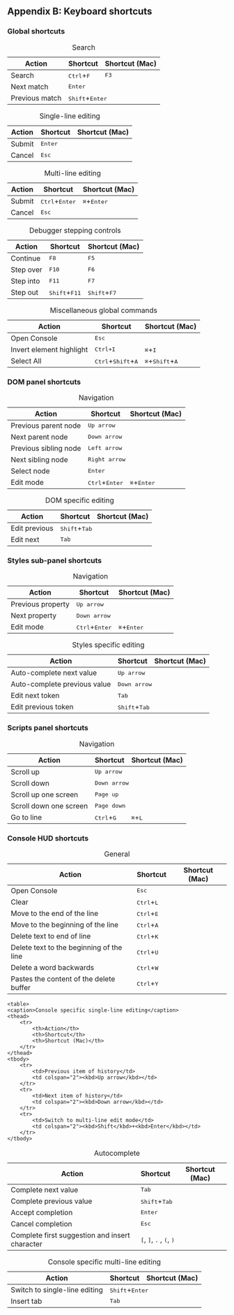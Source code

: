 ## Appendix B: Keyboard shortcuts

### Global shortcuts

<table>
	<caption>Search</caption>
	<thead>
		<tr>
			<th>Action</th>
			<th>Shortcut</th>
			<th>Shortcut (Mac)</th>
		</tr>
	</thead>
	<tbody>
		<tr>
			<td>Search</td>
			<td><kbd>Ctrl</kbd>+<kbd>F</kbd></td>
			<td><kbd>F3</kbd></td>
		</tr>
		<tr>
			<td>Next match</td>
			<td colspan="2"><kbd>Enter</kbd></td>
		</tr>
		<tr>
			<td>Previous match</td>
			<td colspan="2"><kbd>Shift</kbd>+<kbd>Enter</kbd></td>
		</tr>
	</tbody>
</table>

<table>
	<caption>Single-line editing</caption>
	<thead>
		<tr>
			<th>Action</th>
			<th>Shortcut</th>
			<th>Shortcut (Mac)</th>
		</tr>
	</thead>
	<tbody>
		<tr>
			<td>Submit</td>
			<td colspan="2"><kbd>Enter</kbd></td>
		</tr>
		<tr>
			<td>Cancel</td>
			<td colspan="2"><kbd>Esc</kbd></td>
		</tr>
	</tbody>
</table>

<table>
	<caption>Multi-line editing</caption>
	<thead>
		<tr>
			<th>Action</th>
			<th>Shortcut</th>
			<th>Shortcut (Mac)</th>
		</tr>
	</thead>
	<tbody>
		<tr>
			<td>Submit</td>
			<td><kbd>Ctrl</kbd>+<kbd>Enter</kbd></td>
			<td><kbd>⌘</kbd>+<kbd>Enter</kbd></td>
		</tr>
		<tr>
			<td>Cancel</td>
			<td colspan="2"><kbd>Esc</kbd></td>
		</tr>
	</tbody>
</table>

<table>
	<caption>Debugger stepping controls</caption>
	<thead>
		<tr>
			<th>Action</th>
			<th>Shortcut</th>
			<th>Shortcut (Mac)</th>
		</tr>
	</thead>
	<tbody>
		<tr>
			<td>Continue</td>
			<td><kbd>F8</kbd></td>
			<td><kbd>F5</kbd></td>
		</tr>
		<tr>
			<td>Step over</td>
			<td><kbd>F10</kbd></td>
			<td><kbd>F6</kbd></td>
		</tr>
		<tr>
			<td>Step into</td>
			<td><kbd>F11</kbd></td>
			<td><kbd>F7</kbd></td>
		</tr>
		<tr>
			<td>Step out</td>
			<td><kbd>Shift</kbd>+<kbd>F11</kbd></td>
			<td><kbd>Shift</kbd>+<kbd>F7</kbd></td>
		</tr>
	</tbody>
</table>

<table>
	<caption>Miscellaneous global commands</caption>
	<thead>
		<tr>
			<th>Action</th>
			<th>Shortcut</th>
			<th>Shortcut (Mac)</th>
		</tr>
	</thead>
	<tbody>
		<tr>
			<td>Open Console</td>
			<td colspan="2"><kbd>Esc</kbd></td>
		</tr>
		<tr>
			<td>Invert element highlight</td>
			<td><kbd>Ctrl<kbd>+<kbd>I</kbd></td>
			<td><kbd>⌘</kbd>+<kbd>I</kbd></td>
		</tr>
		<tr>
			<td>Select All</td>
			<td><kbd>Ctrl</kbd>+<kbd>Shift</kbd>+<kbd>A</kbd></td>
			<td><kbd>⌘</kbd>+<kbd>Shift</kbd>+<kbd>A</kbd></td>
		</tr>
	</tbody>
</table>

### DOM panel shortcuts

<table>
	<caption>Navigation</caption>
	<thead>
		<tr>
			<th>Action</th>
			<th>Shortcut</th>
			<th>Shortcut (Mac)</th>
		</tr>
	</thead>
	<tbody>
		<tr>
			<td>Previous parent node</td>
			<td colspan="2"><kbd>Up arrow</kbd></td>
		</tr>
		<tr>
			<td>Next parent node</td>
			<td colspan="2"><kbd>Down arrow</kbd></td>
		</tr>
		<tr>
			<td>Previous sibling node</td>
			<td colspan="2"><kbd>Left arrow</kbd></td>
		</tr>
		</tr>
		<tr>
			<td>Next sibling node</td>
			<td colspan="2"><kbd>Right arrow</kbd></td>
		</tr>
		<tr>
			<td>Select node</td>
			<td colspan="2"><kbd>Enter</kbd></td>
		</tr>
		<tr>
			<td>Edit mode</td>
			<td><kbd>Ctrl</kbd>+<kbd>Enter</kbd></td>
			<td><kbd>⌘</kbd>+<kbd>Enter</kbd></td>
		</tr>
	</tbody>
</table>

<table>
	<caption>DOM specific editing</caption>
	<thead>
		<tr>
			<th>Action</th>
			<th>Shortcut</th>
			<th>Shortcut (Mac)</th>
		</tr>
	</thead>
	<tbody>
		<tr>
			<td>Edit previous</td>
			<td colspan="2"><kbd>Shift</kbd>+<kbd>Tab</kbd></td>
		</tr>
		<tr>
			<td>Edit next</td>
			<td colspan="2"><kbd>Tab</kbd></td>
		</tr>
	</tbody>
</table>
 
### Styles sub-panel shortcuts

<table>
	<caption>Navigation</caption>
	<thead>
		<tr>
			<th>Action</th>
			<th>Shortcut</th>
			<th>Shortcut (Mac)</th>
		</tr>
	</thead>
	<tbody>
		<tr>
			<td>Previous property</td>
			<td colspan="2"><kbd>Up arrow</kbd></td>
		</tr>
		<tr>
			<td>Next property</td>
			<td colspan="2"><kbd>Down arrow</kbd></td>
		</tr>
		<tr>
			<td>Edit mode</td>
			<td><kbd>Ctrl</kbd>+<kbd>Enter</kbd></td>
			<td><kbd>⌘</kbd>+<kbd>Enter</kbd></td>
		</tr>
	</tbody>
</table>

<table>
	<caption>Styles specific editing</caption>
	<thead>
		<tr>
			<th>Action</th>
			<th>Shortcut</th>
			<th>Shortcut (Mac)</th>
		</tr>
	</thead>
	<tbody>
		<tr>
			<td>Auto-complete next value</td>
			<td colspan="2"><kbd>Up arrow</kbd></td>
		</tr>
		<tr>
			<td>Auto-complete previous value</td>
			<td colspan="2"><kbd>Down arrow</kbd></td>
		</tr>
		<tr>
			<td>Edit next token</td>
			<td colspan="2"><kbd>Tab</kbd></td>
		</tr>
		<tr>
			<td>Edit previous token</td>
			<td colspan="2"><kbd>Shift</kbd>+<kbd>Tab</kbd></td>
		</tr>
	</tbody>
</table>
  
### Scripts panel shortcuts


<table>
	<caption>Navigation</caption>
	<thead>
		<tr>
			<th>Action</th>
			<th>Shortcut</th>
			<th>Shortcut (Mac)</th>
		</tr>
	</thead>
	<tbody>
		<tr>
			<td>Scroll up</td>
			<td colspan="2"><kbd>Up arrow</kbd></td>
		</tr>
		<tr>
			<td>Scroll down</td>
			<td colspan="2"><kbd>Down arrow</kbd></td>
		</tr>
		<tr>
			<td>Scroll up one screen</td>
			<td colspan="2"><kbd>Page up</kbd></td>
		</tr>
		<tr>
			<td>Scroll down one screen</td>
			<td colspan="2"><kbd>Page down</kbd></td>
		</tr>
		<tr>
			<td>Go to line</td>
			<td><kbd>Ctrl</kbd>+<kbd>G</kbd></td>
			<td><kbd>⌘</kbd>+<kbd>L</kbd></td>
		</tr>
	</tbody>
</table>

### Console HUD shortcuts

<table>
	<caption>General</caption>
	<thead>
		<tr>
			<th>Action</th>
			<th>Shortcut</th>
			<th>Shortcut (Mac)</th>
		</tr>
	</thead>
	<tbody>
		<tr>
			<td>Open Console</td>
			<td colspan="2"><kbd>Esc</kbd></td>
		</tr>
		<tr>
			<td>Clear</td>
			<td colspan="2"><kbd>Ctrl</kbd>+<kbd>L</kbd></td>
		</tr>
		<tr>
			<td>Move to the end of the line</td>
			<td colspan="2"><kbd>Ctrl</kbd>+<kbd>E</kbd></td>
		</tr>
		<tr>
			<td>Move to the beginning of the line</td>
			<td colspan="2"><kbd>Ctrl</kbd>+<kbd>A</kbd></td>
		</tr>
		<tr>
			<td>Delete text to end of line</td>
			<td colspan="2"><kbd>Ctrl</kbd>+<kbd>K</kbd></td>
		</tr>
		<tr>
			<td>Delete text to the beginning of the line</td>
			<td colspan="2"><kbd>Ctrl</kbd>+<kbd>U</kbd></td>
		</tr>
		<tr>
			<td>Delete a word backwards</td>
			<td colspan="2"><kbd>Ctrl</kbd>+<kbd>W</kbd></td>
		</tr>
		<tr>
			<td>Pastes the content of the delete buffer</td>
			<td colspan="2"><kbd>Ctrl</kbd>+<kbd>Y</kbd></td>
		</tr>
	</tbody>
</table>

<table>
	<caption>Autocomplete</caption>
	<thead>
		<tr>
			<th>Action</th>
			<th>Shortcut</th>
			<th>Shortcut (Mac)</th>
		</tr>
	</thead>
	<tbody>
		<tr>
			<td>Complete next value</td>
			<td colspan="2"><kbd>Tab</kbd></td>
		</tr>
		<tr>
			<td>Complete previous value</td>
			<td colspan="2"><kbd>Shift</kbd>+<kbd>Tab</kbd></td>
		</tr>
		<tr>
			<td>Accept completion</td>
			<td colspan="2"><kbd>Enter</kbd></td>
		</tr>
		<tr>
			<td>Cancel completion</td>
			<td colspan="2"><kbd>Esc</kbd></td>
		</tr>
		<tr>
			<td>Complete first suggestion and insert character</td>
			<td colspan="2"><kbd>[</kbd>, <kbd>]</kbd>, <kbd>.</kbd> , <kbd>(</kbd>, <kbd>)</kbd></td>
		</tr>
	</tbody>
	
	<table>
	<caption>Console specific single-line editing</caption>
	<thead>
		<tr>
			<th>Action</th>
			<th>Shortcut</th>
			<th>Shortcut (Mac)</th>
		</tr>
	</thead>
	<tbody>
		<tr>
			<td>Previous item of history</td>
			<td colspan="2"><kbd>Up arrow</kbd></td>
		</tr>
		<tr>
			<td>Next item of history</td>
			<td colspan="2"><kbd>Down arrow</kbd></td>
		</tr>
		<tr>
			<td>Switch to multi-line edit mode</td>
			<td colspan="2"><kbd>Shift</kbd>+<kbd>Enter</kbd></td>
		</tr>
	</tbody>
</table>

<table>
	<caption>Console specific multi-line editing</caption>
	<thead>
		<tr>
			<th>Action</th>
			<th>Shortcut</th>
			<th>Shortcut (Mac)</th>
		</tr>
	</thead>
	<tbody>
		<tr>
			<td>Switch to single-line editing</td>
			<td colspan="2"><kbd>Shift</kbd>+<kbd>Enter</kbd></td>
		</tr>
		<tr>
			<td>Insert tab</td>
			<td colspan="2"><kbd>Tab</kbd></td>
		</tr>
	</tbody>
</table>
